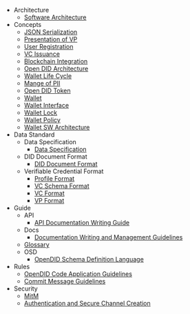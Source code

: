 - Architecture
    - [Software Architecture](/V1.0.0/docs/architecture/Software%20Architecture.md)
- Concepts
    - [JSON Serialization](/V1.0.0/docs/concepts/JSON_serialization.md)
    - [Presentation of VP](/V1.0.0/docs/concepts/Presentation%20of%20VP.md)
    - [User Registration](/V1.0.0/docs/concepts/User%20Registration.md)
    - [VC Issuance](/V1.0.0/docs/concepts/VC%20Issuance.md)
    - [Blockchain Integration](/V1.0.0/docs/concepts/blockchain_access.md)
    - [Open DID Architecture](/V1.0.0/docs/concepts/components.md)
    - [Wallet Life Cycle](/V1.0.0/docs/concepts/life_cycle.md)
    - [Mange of PII](/V1.0.0/docs/concepts/manage_pii.md)
    - [Open DID Token](/V1.0.0/docs/concepts/token.md)
    - [Wallet](/V1.0.0/docs/concepts/wallet.md)
    - [Wallet Interface](/V1.0.0/docs/concepts/wallet_interface.md)
    - [Wallet Lock](/V1.0.0/docs/concepts/wallet_lock_policy.md)
    - [Wallet Policy](/V1.0.0/docs/concepts/wallet_policy.md)
    - [Wallet SW Architecture](/V1.0.0/docs/concepts/wallet_sw_architecture.md)
- Data Standard
    - Data Specification
      - [Data Specification](/V1.0.0/docs/data%20standard/data%20specification/Data%20Specification.md)
    - DID Document Format
      - [DID Document Format](/V1.0.0/docs/data%20standard/did%20document%20format/DID%20Document%20format.md)
    - Verifiable Credential Format
      - [Profile Format](/V1.0.0/docs/data%20standard/verifiable%20credential%20format/Profile%20format.md)
      - [VC Schema Format](/V1.0.0/docs/data%20standard/verifiable%20credential%20format/VC%20Schema%20format.md)
      - [VC Format](/V1.0.0/docs/data%20standard/verifiable%20credential%20format/VC%20format.md)
      - [VP Format](/V1.0.0/docs/data%20standard/verifiable%20credential%20format/VP%20format.md)
- Guide
    - API
      - [API Documentation Writing Guide](/V1.0.0/docs/guide/api/API%20Documentation%20Writing%20Guide.md)
    - Docs
      - [Documentation Writing and Management Guidelines](/V1.0.0/docs/guide/docs/write_document_guide.md)
    - [Glossary](/V1.0.0/docs/guide/glossary.md)
    - OSD
      - [OpenDID Schema Definition Language](/V1.0.0/docs/guide/osd/OpenDID%20Schema%20Definition%20Language.md)
- Rules
    - [OpenDID Code Application Guidelines](/V1.0.0/docs/rules/coding_style.md)
    - [Commit Message Guidelines](/V1.0.0/docs/rules/git_code_commit_rule.md)
- Security
    - [MitM](/V1.0.0/docs/security/MitM.md)
    - [Authentication and Secure Channel Creation](/V1.0.0/docs/security/authentication.md)
